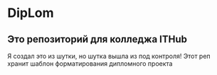 # DipLom
## Это репозиторий для колледжа ITHub

Я создал это из шутки, но шутка вышла из под контроля! Этот реп хранит шаблон форматирования дипломного проекта

